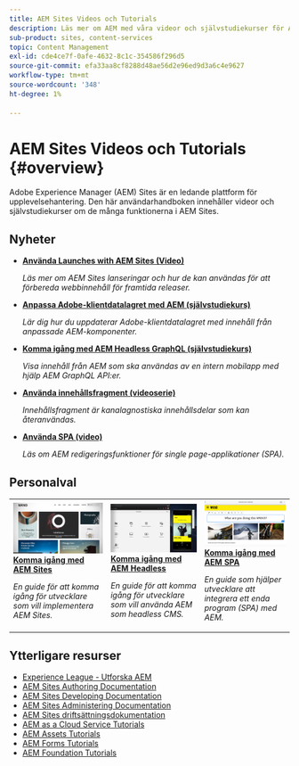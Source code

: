 ```yaml
---
title: AEM Sites Videos och Tutorials
description: Läs mer om AEM med våra videor och självstudiekurser för Adobe Experience Manager Sites.
sub-product: sites, content-services
topic: Content Management
exl-id: cde4ce7f-0afe-4632-8c1c-354586f296d5
source-git-commit: efa33aa8cf8288d48ae56d2e96ed9d3a6c4e9627
workflow-type: tm+mt
source-wordcount: '348'
ht-degree: 1%

---
```


# AEM Sites Videos och Tutorials {#overview}

Adobe Experience Manager (AEM) Sites är en ledande plattform för upplevelsehantering. Den här användarhandboken innehåller videor och självstudiekurser om de många funktionerna i AEM Sites.

## Nyheter

* **[Använda Launches with AEM Sites (Video)](./page-authoring/launches.md)**

   *Läs mer om AEM Sites lanseringar och hur de kan användas för att förbereda webbinnehåll för framtida releaser.*

* **[Anpassa Adobe-klientdatalagret med AEM (självstudiekurs)](./integrations/adobe-client-data-layer/data-layer-customize.md)**

   *Lär dig hur du uppdaterar Adobe-klientdatalagret med innehåll från anpassade AEM-komponenter.*

* **[Komma igång med AEM Headless GraphQL (självstudiekurs)](https://experienceleague.adobe.com/docs/experience-manager-learn/getting-started-with-aem-headless/graphql/overview.html)**

   *Visa innehåll från AEM som ska användas av en intern mobilapp med hjälp AEM GraphQL API:er.*

* **[Använda innehållsfragment (videoserie)](./content-fragments/content-fragments-feature-video-use.md)**

   *Innehållsfragment är kanalagnostiska innehållsdelar som kan återanvändas.*

* **[Använda SPA (video)](./spa-editor/spa-editor-framework-feature-video-use.md)**

   *Läs om AEM redigeringsfunktioner för single page-applikationer (SPA).*

## Personalval

<table>
<tr>
  <td>
    <a href="https://experienceleague.adobe.com/docs/experience-manager-learn/getting-started-wknd-tutorial-develop/overview.html">
      <img alt="Komma igång med AEM Sites - WKND självstudiekurs" src="./assets/aem-wknd-tutorial.png" />
    </a>
    <div>
      <a href="https://experienceleague.adobe.com/docs/experience-manager-learn/getting-started-wknd-tutorial-develop/overview.html">
    <strong>Komma igång med AEM Sites</strong>
    </a>
    </div>
    <p>
    <em>En guide för att komma igång för utvecklare som vill implementera AEM Sites.</em>
    <p>
  </td>
  <td>
    <a href="https://experienceleague.adobe.com/docs/experience-manager-learn/getting-started-with-aem-headless/overview.html">
    <img alt="Komma igång med AEM Headless" src="./assets/aem-headless-tutorial.png" />
    </a>
    <div>
    <a href="https://experienceleague.adobe.com/docs/experience-manager-learn/getting-started-with-aem-headless/overview.html">
    <strong>Komma igång med AEM Headless</strong>
    </a>
    </div>
    <p>
    <em>En guide för att komma igång för utvecklare som vill använda AEM som headless CMS.</em>
    </p>
  </td>
  <td>
    <a href="https://experienceleague.adobe.com/docs/experience-manager-learn/getting-started-with-aem-headless/spa-editor/react/overview.html">
      <img alt="Komma igång med AEM SPA" src="./assets/aem-wknd-spa-editor-tutorial.png" />
    </a>
     <div>
      <a href="https://experienceleague.adobe.com/docs/experience-manager-learn/getting-started-with-aem-headless/spa-editor/react/overview.html">
        <strong>Komma igång med AEM SPA</strong>
      </a>
    </div>
    <p>
    <em>En guide som hjälper utvecklare att integrera ett enda program (SPA) med AEM.</em>
    <p>
  </td>
</tr>
</table>

## Ytterligare resurser

* [Experience League - Utforska AEM](https://experienceleague.adobe.com/#recommended/solutions/experience-manager)
* [AEM Sites Authoring Documentation](https://experienceleague.adobe.com/docs/experience-manager-65/authoring/home.html)
* [AEM Sites Developing Documentation](https://experienceleague.adobe.com/docs/experience-manager-65/developing/home.html)
* [AEM Sites Administering Documentation](https://experienceleague.adobe.com/docs/experience-manager-65/administering/home.html)
* [AEM Sites driftsättningsdokumentation](https://experienceleague.adobe.com/docs/experience-manager-65/deploying/home.html)
* [AEM as a Cloud Service Tutorials](/help/cloud-service/overview.md)
* [AEM Assets Tutorials](/help/assets/overview.md)
* [AEM Forms Tutorials](/help/forms/overview.md)
* [AEM Foundation Tutorials](/help/foundation/overview.md)
